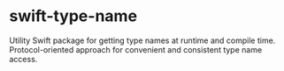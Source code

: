 # swift-type-name
Utility Swift package for getting type names at runtime and compile time. Protocol-oriented approach for convenient and consistent type name access.
